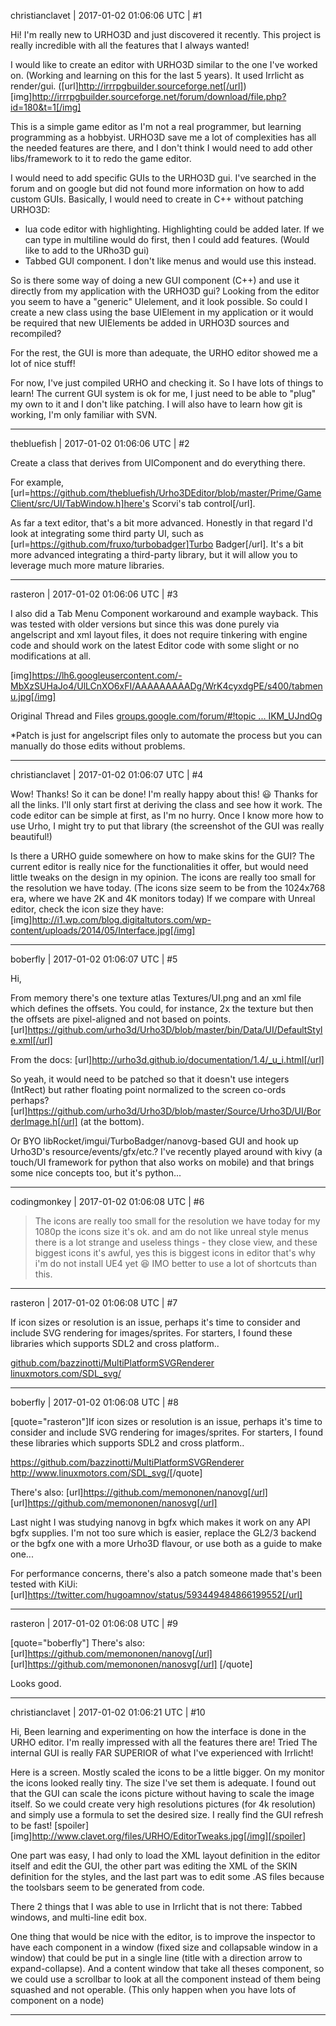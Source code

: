 christianclavet | 2017-01-02 01:06:06 UTC | #1

Hi! I'm really new to URHO3D and just discovered it recently. This project is really incredible with all the features that I always wanted!

I would like to create an editor with URHO3D similar to the one I've worked on. (Working and learning on this for the last 5 years). It used Irrlicht as render/gui. ([url]http://irrrpgbuilder.sourceforge.net[/url])[img]http://irrrpgbuilder.sourceforge.net/forum/download/file.php?id=180&t=1[/img]

This is a simple game editor as I'm not a real programmer, but learning programming as a hobbyist. URHO3D save me  a lot of complexities has all the needed features are there, and I don't think I would need to add other libs/framework to it to redo the game editor.

I would need to add specific GUIs to the URHO3D gui. I've searched in the forum and on google but did not found more information on how to add custom GUIs.
Basically, I would need to create in C++ without patching URHO3D:
- lua code editor with highlighting. Highlighting could be added later. If we can type in multiline would do first, then I could add features. (Would like to add to the URho3D gui)
- Tabbed GUI component. I don't like menus and would use this instead. 

So is there some way of doing a new GUI component (C++) and use it directly from my application with the URHO3D gui? Looking from the editor you seem to have a "generic" UIelement, and it look possible. So could I create a new class using the base UIElement in my application or it would be required that new UIElements be added in URHO3D sources and recompiled?

For the rest, the GUI is more than adequate, the URHO editor showed me a lot of nice stuff!

For now, I've just compiled URHO and checking it. So I have lots of things to learn! The current GUI system is ok for me, I just need to be able to "plug" my own to it and I don't like patching. I will also have to learn how git is working, I'm only familiar with SVN.

-------------------------

thebluefish | 2017-01-02 01:06:06 UTC | #2

Create a class that derives from UIComponent and do everything there.

For example, [url=https://github.com/thebluefish/Urho3DEditor/blob/master/Prime/GameClient/src/UI/TabWindow.h]here's Scorvi's tab control[/url]. 

As far a text editor, that's a bit more advanced. Honestly in that regard I'd look at integrating some third party UI, such as [url=https://github.com/fruxo/turbobadger]Turbo Badger[/url]. It's a bit more advanced integrating a third-party library, but it will allow you to leverage much more mature libraries.

-------------------------

rasteron | 2017-01-02 01:06:06 UTC | #3

I also did a Tab Menu Component workaround and example wayback. This was tested with older versions but since this was done purely via angelscript and xml layout files, it does not require tinkering with engine code and should work on the latest Editor code with some slight or no modifications at all.

[img]https://lh6.googleusercontent.com/-MbXzSUHaJo4/UlLCnXO6xFI/AAAAAAAAADg/WrK4cyxdgPE/s400/tabmenu.jpg[/img]

Original Thread and Files
[groups.google.com/forum/#!topic ... IKM_UJndOg](https://groups.google.com/forum/#!topic/urho3d/7IKM_UJndOg)

*Patch is just for angelscript files only to automate the process but you can manually do those edits without problems.

-------------------------

christianclavet | 2017-01-02 01:06:07 UTC | #4

Wow! Thanks! So it can be done! I'm really happy about this!  :smiley:
Thanks for all the links. I'll only start first at deriving the class and see how it work. The code editor can be simple at first, as I'm no hurry. Once I know more how to use Urho, I might try to put that library (the screenshot of the GUI was really beautiful!)

Is there a URHO guide somewhere on how to make skins for the GUI? The current editor is really nice for the functionalities it offer, but would need little tweaks on the design in my opinion. The icons are really too small for the resolution we have today. (The icons size seem to be from the 1024x768 era, where we have 2K and 4K monitors today)
If we compare with Unreal editor, check the icon size they have:
[img]http://i1.wp.com/blog.digitaltutors.com/wp-content/uploads/2014/05/Interface.jpg[/img]

-------------------------

boberfly | 2017-01-02 01:06:07 UTC | #5

Hi,

From memory there's one texture atlas Textures/UI.png and an xml file which defines the offsets. You could, for instance, 2x the texture but then the offsets are pixel-aligned and not based on points.
[url]https://github.com/urho3d/Urho3D/blob/master/bin/Data/UI/DefaultStyle.xml[/url]

From the docs:
[url]http://urho3d.github.io/documentation/1.4/_u_i.html[/url]

So yeah, it would need to be patched so that it doesn't use integers (IntRect) but rather floating point normalized to the screen co-ords perhaps?
[url]https://github.com/urho3d/Urho3D/blob/master/Source/Urho3D/UI/BorderImage.h[/url]
(at the bottom).

Or BYO libRocket/imgui/TurboBadger/nanovg-based GUI and hook up Urho3D's resource/events/gfx/etc.? I've recently played around with kivy (a touch/UI framework for python that also works on mobile) and that brings some nice concepts too, but it's python...

-------------------------

codingmonkey | 2017-01-02 01:06:08 UTC | #6

>The icons are really too small for the resolution we have today
for my 1080p the icons size it's ok. and am do not like unreal style menus there is a lot strange and useless things - they close view, and these biggest icons it's awful, yes this is biggest icons in editor that's why i'm do not install UE4  yet  :laughing: 
IMO better to use a lot of shortcuts than this.

-------------------------

rasteron | 2017-01-02 01:06:08 UTC | #7

If icon sizes or resolution is an issue, perhaps it's time to consider and include SVG rendering for images/sprites. For starters, I found these libraries which supports SDL2 and cross platform..

[github.com/bazzinotti/MultiPlatformSVGRenderer](https://github.com/bazzinotti/MultiPlatformSVGRenderer)
[linuxmotors.com/SDL_svg/](http://www.linuxmotors.com/SDL_svg/)

-------------------------

boberfly | 2017-01-02 01:06:08 UTC | #8

[quote="rasteron"]If icon sizes or resolution is an issue, perhaps it's time to consider and include SVG rendering for images/sprites. For starters, I found these libraries which supports SDL2 and cross platform..

<a class="vglnk" href="https://github.com/bazzinotti/MultiPlatformSVGRenderer" rel="nofollow"><span>https</span><span>://</span><span>github</span><span>.</span><span>com</span><span>/</span><span>bazzinotti</span><span>/</span><span>MultiPlatformSVGRenderer</span></a>
<a class="vglnk" href="http://www.linuxmotors.com/SDL_svg/" rel="nofollow"><span>http</span><span>://</span><span>www</span><span>.</span><span>linuxmotors</span><span>.</span><span>com</span><span>/</span><span>SDL</span><span>_</span><span>svg</span><span>/</span></a>[/quote]

There's also:
[url]https://github.com/memononen/nanovg[/url]
[url]https://github.com/memononen/nanosvg[/url]

Last night I was studying nanovg in bgfx which makes it work on any API bgfx supplies. I'm not too sure which is easier, replace the GL2/3 backend or the bgfx one with a more Urho3D flavour, or use both as a guide to make one...

For performance concerns, there's also a patch someone made that's been tested with KiUi:
[url]https://twitter.com/hugoamnov/status/593449484866199552[/url]

-------------------------

rasteron | 2017-01-02 01:06:08 UTC | #9

[quote="boberfly"]
There's also:
[url]https://github.com/memononen/nanovg[/url]
[url]https://github.com/memononen/nanosvg[/url]
[/quote]

Looks good.

-------------------------

christianclavet | 2017-01-02 01:06:21 UTC | #10

Hi, Been learning and experimenting on how the interface is done in the URHO editor. I'm really impressed with all the features there are! Tried The internal GUI is really FAR SUPERIOR of what I've experienced with Irrlicht!

Here is a screen. Mostly scaled the icons to be a little bigger. On my monitor the icons looked really tiny. The size I've set them is adequate. I found out that the GUI can scale the icons picture without having to scale the image itself. So we could create very high resolutions pictures (for 4k resolution) and simply use a formula to set the desired size. I really find the GUI refresh to be fast!
[spoiler][img]http://www.clavet.org/files/URHO/EditorTweaks.jpg[/img][/spoiler]

One part was easy, I had only to load the XML layout definition in the editor itself and edit the GUI, the other part was editing the XML of the SKIN definition for the styles, and the last part was to edit some .AS files because the toolsbars seem to be generated from code.

There 2 things that I was able to use in Irrlicht that is not there: Tabbed windows, and multi-line edit box.

One thing that would be nice with the editor, is to improve the inspector to have each component in a window (fixed size and collapsable window in a window) that could be put in a single line (title with a direction arrow to expand-collapse). And a content window that take all theses component, so we could use a scrollbar to look at all the component instead of them being squashed and not operable. (This only happen when you have lots of component on a node)

-------------------------

